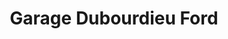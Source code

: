 ---
title: "Garage Dubourdieu Ford"
url: /biscarrosse/garage-dubourdieu-ford/
shop: Autowerkstatt
---